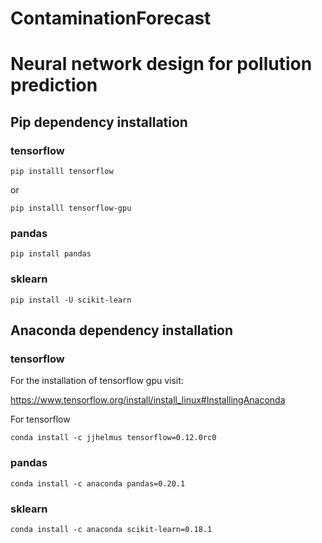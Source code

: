 # ContaminationForecast

# Neural network design for pollution prediction

## Pip dependency installation

### tensorflow


`pip installl tensorflow`

or

`pip installl tensorflow-gpu`

### pandas

`pip install pandas`


### sklearn

`pip install -U scikit-learn`

## Anaconda dependency installation

### tensorflow

 For the installation of tensorflow gpu visit:

 https://www.tensorflow.org/install/install_linux#InstallingAnaconda

 For tensorflow

 `conda install -c jjhelmus tensorflow=0.12.0rc0`

### pandas

`conda install -c anaconda pandas=0.20.1`

### sklearn

`conda install -c anaconda scikit-learn=0.18.1`
